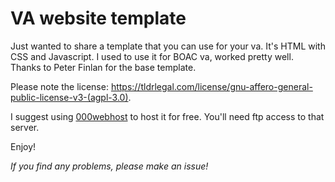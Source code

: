 # VA website template
Just wanted to share a template that you can use for your va. It's HTML with CSS and Javascript. I used to use it for BOAC va, worked pretty well. Thanks to Peter Finlan for the base template.

Please note the license: https://tldrlegal.com/license/gnu-affero-general-public-license-v3-(agpl-3.0).

I suggest using [000webhost](https://www.000webhost.com/928694.html) to host it for free. You'll need ftp access to that server.

Enjoy!

*If you find any problems, please make an issue!*
